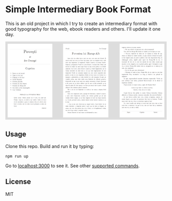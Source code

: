 # Simple Intermediary Book Format

This is an old project in which I try to create an intermediary format with good
typography for the web, ebook readers and others. I'll update it one day.

![SIBF screenshot](screenshot.png)

## Usage

Clone this repo. Build and run it by typing:

    npm run up

Go to [localhost:3000](http://localhost:3000) to see it. See other [supported
commands][sc].

## License

MIT

[sc]: https://github.com/paul-nechifor/intercessor#supported-commands
